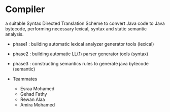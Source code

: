 # Compiler
a suitable Syntax Directed Translation Scheme to convert Java code to Java bytecode, performing necessary lexical, syntax and static semantic analysis.
- phase1 : building automatic lexical analyzer generator tools (lexical)  
- phase2 : building automatic LL(1) parser generator tools (syntax)  
- phase3 : constructing semantics rules to generate java bytecode (semantic) 

- Teammates

  - Esraa Mohamed
  - Gehad Fathy
  - Rewan Alaa
  - Amira Mohamed

